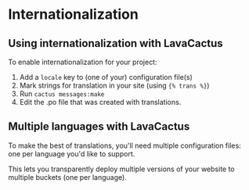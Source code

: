 Internationalization
====================

Using internationalization with LavaCactus
--------------------------------------

To enable internationalization for your project:

  1. Add a `locale` key to (one of your) configuration file(s)
  2. Mark strings for translation in your site (using `{% trans %}`)
  3. Run `cactus messages:make`
  4. Edit the .po file that was created with translations.


Multiple languages with LavaCactus
------------------------------

To make the best of translations, you'll need multiple configuration files: one per language you'd like to support.

This lets you transparently deploy multiple versions of your website to multiple buckets (one per language).
